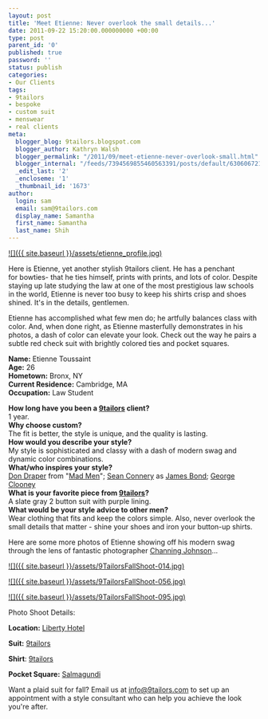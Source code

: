 ```yaml
---
layout: post
title: 'Meet Etienne: Never overlook the small details...'
date: 2011-09-22 15:20:00.000000000 +00:00
type: post
parent_id: '0'
published: true
password: ''
status: publish
categories:
- Our Clients
tags:
- 9tailors
- bespoke
- custom suit
- menswear
- real clients
meta:
  blogger_blog: 9tailors.blogspot.com
  blogger_author: Kathryn Walsh
  blogger_permalink: "/2011/09/meet-etienne-never-overlook-small.html"
  blogger_internal: "/feeds/7394569855460563391/posts/default/630606721825276900"
  _edit_last: '2'
  _encloseme: '1'
  _thumbnail_id: '1673'
author:
  login: sam
  email: sam@9tailors.com
  display_name: Samantha
  first_name: Samantha
  last_name: Shih
---
```

[![]({{ site.baseurl }}/assets/etienne_profile.jpg)](http://3.bp.blogspot.com/-6RHmVez2TwI/TntdHjczRVI/AAAAAAAAAzU/xmcCFJePCic/s1600/etienne_profile.jpg)

Here is Etienne, yet another stylish 9tailors client. He has a penchant for bowties- that he ties himself, prints with prints, and lots of color. Despite staying up late studying the law at one of the most prestigious law schools in the world, Etienne is never too busy to keep his shirts crisp and shoes shined. It's in the details, gentlemen.

Etienne has accomplished what few men do; he artfully balances class with color. And, when done right, as Etienne masterfully demonstrates in his photos, a dash of color can elevate your look. Check out the way he pairs a subtle red check suit with brightly colored ties and pocket squares.

**Name:** Etienne Toussaint  
**Age:** 26  
**Hometown:** Bronx, NY  
**Current Residence:** Cambridge, MA  
**Occupation:** Law Student

**How long have you been a [9tailors](http://www.blogger.com/www.9tailors.com) client?**  
1 year.  
**Why choose custom?**  
The fit is better, the style is unique, and the quality is lasting.  
**How would you describe your style?**  
My style is sophisticated and classy with a dash of modern swag and dynamic color combinations.  
**What/who inspires your style?**  
[Don Draper](http://en.wikipedia.org/wiki/Don_Draper) from "[Mad Men](http://www.amctv.com/shows/mad-men)"; [Sean Connery](http://www.imdb.com/name/nm0000125/) as [James Bond](http://www.007.info/Sean_Connery.asp); [George Clooney](http://www.imdb.com/name/nm0000123/)  
**What is your favorite piece from [9tailors](http://www.blogger.com/www.9tailors.com)?**  
A slate gray 2 button suit with purple lining.  
**What would be your style advice to other men?**  
Wear clothing that fits and keep the colors simple. Also, never overlook the small details that matter - shine your shoes and iron your button-up shirts.

Here are some more photos of Etienne showing off his modern swag through the lens of fantastic photographer [Channing Johnson](http://www.channingjohnson.com/)...

[![]({{ site.baseurl }}/assets/9TailorsFallShoot-014.jpg)](http://3.bp.blogspot.com/-00TTZNKtBaA/TntguYEMiGI/AAAAAAAAAzk/yJHZ4jVtuSY/s1600/9TailorsFallShoot-014.jpg)

[![]({{ site.baseurl }}/assets/9TailorsFallShoot-056.jpg)](http://4.bp.blogspot.com/-JA_hh_MYCI0/TntguoG0avI/AAAAAAAAAzs/cXpSR72RASg/s1600/9TailorsFallShoot-056.jpg)

[![]({{ site.baseurl }}/assets/9TailorsFallShoot-095.jpg)](http://1.bp.blogspot.com/-92HMnMMO6o8/TntgvVaqX1I/AAAAAAAAAz0/tnQqjpVBBs4/s1600/9TailorsFallShoot-095.jpg)

Photo Shoot Details:

**Location:** [Liberty Hotel](http://www.libertyhotel.com/)

**Suit:** [9tailors](http://www.blogger.com/www.9tailors.com)

**Shirt**: [9tailors](http://www.blogger.com/www.9tailors.com)

**Pocket Square:** [Salmagundi](http://www.salmagundiboston.com/)

Want a plaid suit for fall? Email us at [info@9tailors.com](http://www.blogger.com/info@9tailors.com) to set up an appointment with a style consultant who can help you achieve the look you're after.